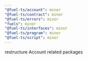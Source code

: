 ```yaml
---
"@fuel-ts/account": minor
"@fuel-ts/contract": minor
"@fuel-ts/errors": minor
"fuels": minor
"@fuel-ts/interfaces": minor
"@fuel-ts/program": minor
"@fuel-ts/script": minor
---
```


restructure Account related packages
